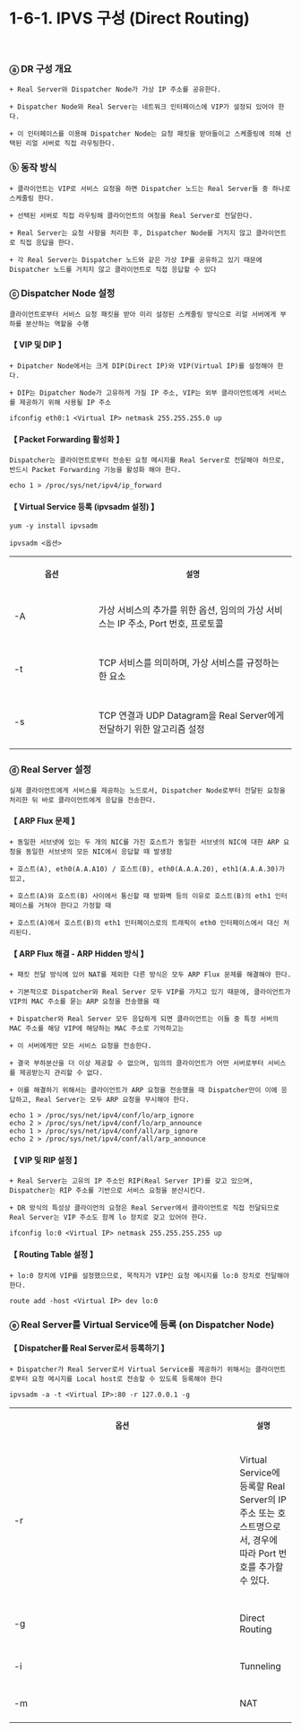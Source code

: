 # 1-6-1. IPVS 구성 (Direct Routing)
<br>

### ⓐ DR 구성 개요

```
+ Real Server와 Dispatcher Node가 가상 IP 주소를 공유한다.

+ Dispatcher Node와 Real Server는 네트워크 인터페이스에 VIP가 설정되 있어야 한다.

+ 이 인터페이스를 이용해 Dispatcher Node는 요청 패킷을 받아들이고 스케줄링에 의해 선택된 리얼 서버로 직접 라우팅한다.
```

### ⓑ 동작 방식

```
+ 클라이언트는 VIP로 서비스 요청을 하면 Dispatcher 노드는 Real Server들 중 하나로 스케줄링 한다.

+ 선택된 서버로 직접 라우팅해 클라이언트의 여청을 Real Server로 전달한다.

+ Real Server는 요청 사항을 처리한 후, Dispatcher Node를 거치지 않고 클라이언트로 직접 응답을 한다.

+ 각 Real Server는 Dispatcher 노드와 같은 가상 IP를 공유하고 있기 때문에 Dispatcher 노드를 거치지 않고 클라이언트로 직접 응답할 수 있다
```

### ⓒ Dispatcher Node 설정

```
클라이언트로부터 서비스 요청 패킷을 받아 미리 설정된 스케줄링 방식으로 리얼 서버에게 부하를 분산하는 역할을 수행
```

#### 【 VIP 및 DIP 】
```
+ Dipatcher Node에서는 크게 DIP(Direct IP)와 VIP(Virtual IP)를 설정해야 한다.

+ DIP는 Dipatcher Node가 고유하게 가질 IP 주소, VIP는 외부 클라이언트에게 서비스를 제공하기 위해 사용될 IP 주소
```
```
ifconfig eth0:1 <Virtual IP> netmask 255.255.255.0 up
```

#### 【 Packet Forwarding 활성화 】
```
Dispatcher는 클라이언트로부터 전송된 요청 메시지를 Real Server로 전달해야 하므로, 반드시 Packet Forwarding 기능을 활성화 해야 한다.
```
```
echo 1 > /proc/sys/net/ipv4/ip_forward
```

#### 【 Virtual Service 등록 (ipvsadm 설정) 】
```
yum -y install ipvsadm
```
```
ipvsadm <옵션>
```
<table>
<tr>
<th align="center">
<img width="441" height="1">
<p> 
<small>
옵션
</small>
</p>
</th>
<th align="center">
<img width="441" height="1">
<p> 
<small>
설명
</small>
</p>
</th>
</tr>
<tr>
<td>
<!-- REMOVE THE BACKSLASHES -->
-A
</td>
<td>
<!-- REMOVE THE BACKSLASHES -->
<br>
가상 서비스의 추가를 위한 옵션, 임의의 가상 서비스는 IP 주소, Port 번호, 프로토콜
<br>
<br>
</td>
</tr>
<tr>
<td>
<!-- REMOVE THE BACKSLASHES -->
-t 
</td>
<td width="70%">
<!-- REMOVE THE BACKSLASHES -->
<br>
TCP 서비스를 의미하며, 가상 서비스를 규정하는 한 요소
<br>
<br>
</td>
</tr>
<tr>
<td>
<!-- REMOVE THE BACKSLASHES -->
-s
</td>
<td>
<!-- REMOVE THE BACKSLASHES -->
<br>
TCP 연결과 UDP Datagram을 Real Server에게 전달하기 위한 알고리즘 설정
<br>
<br>
</td>
</tr>
</table>

### ⓓ Real Server 설정

```
실제 클라이언트에게 서비스를 제공하는 노드로서, Dispatcher Node로부터 전달된 요청을 처리한 뒤 바로 클라이언트에게 응답을 전송한다.
```

#### 【 ARP Flux 문제 】
```
+ 동일한 서브넷에 있는 두 개의 NIC를 가진 호스트가 동일한 서브넷의 NIC에 대한 ARP 요청을 동일한 서브넷의 모든 NIC에서 응답할 때 발생함

+ 호스트(A), eth0(A.A.A10) / 호스트(B), eth0(A.A.A.20), eth1(A.A.A.30)가 있고, 

+ 호스트(A)와 호스트(B) 사이에서 통신할 때 방화벽 등의 이유로 호스트(B)의 eth1 인터페이스를 거쳐야 한다고 가정할 때

+ 호스트(A)에서 호스트(B)의 eth1 인터페이스로의 트래픽이 eth0 인터페이스에서 대신 처리된다.
```

#### 【 ARP Flux 해결 - ARP Hidden 방식 】
```
+ 패킷 전달 방식에 있어 NAT를 제외한 다른 방식은 모두 ARP Flux 문제를 해결해야 한다.

+ 기본적으로 Dispatcher와 Real Server 모두 VIP를 가지고 있기 때문에, 클라이언트가 VIP의 MAC 주소를 묻는 ARP 요청을 전송했을 때 

+ Dispatcher와 Real Server 모두 응답하게 되면 클라이언트는 이들 중 특정 서버의 MAC 주소를 해당 VIP에 해당하는 MAC 주소로 기억하고는 

+ 이 서버에게만 모든 서비스 요청을 전송한다.

+ 결국 부하분산을 더 이상 제공할 수 없으며, 임의의 클라이언트가 어떤 서버로부터 서비스를 제공받는지 관리할 수 없다.

+ 이를 해결하기 위해서는 클라이언트가 ARP 요청을 전송했을 때 Dispatcher만이 이에 응답하고, Real Server는 모두 ARP 요청을 무시해야 한다.
```
```
echo 1 > /proc/sys/net/ipv4/conf/lo/arp_ignore
echo 2 > /proc/sys/net/ipv4/conf/lo/arp_announce
echo 1 > /proc/sys/net/ipv4/conf/all/arp_ignore
echo 2 > /proc/sys/net/ipv4/conf/all/arp_announce
```

#### 【 VIP 및 RIP 설정 】
```
+ Real Server는 고유의 IP 주소인 RIP(Real Server IP)를 갖고 있으며, Dispatcher는 RIP 주소를 기반으로 서비스 요청을 분산시킨다.

+ DR 방식의 특성상 클라이언의 요청은 Real Server에서 클라이언트로 직접 전달되므로 Real Server는 VIP 주소도 함께 lo 장치로 갖고 있어야 한다.
```
```
ifconfig lo:0 <Virtual IP> netmask 255.255.255.255 up
```

#### 【 Routing Table 설정 】
```
+ lo:0 장치에 VIP를 설정했으므로, 목적지가 VIP인 요청 메시지를 lo:0 장치로 전달해야 한다.
```
```
route add -host <Virtual IP> dev lo:0
```

### ⓔ Real Server를 Virtual Service에 등록 (on Dispatcher Node)

#### 【 Dispatcher를 Real Server로서 등록하기 】
```
+ Dispatcher가 Real Server로서 Virtual Service를 제공하기 위해서는 클라이언트로부터 요청 메시지를 Local host로 전송할 수 있도록 등록해야 한다
```
```
ipvsadm -a -t <Virtual IP>:80 -r 127.0.0.1 -g
```
<table>
<tr>
<th align="center">
<img width="441" height="1">
<p> 
<small>
옵션
</small>
</p>
</th>
<th align="center">
<img width="441" height="1">
<p> 
<small>
설명
</small>
</p>
</th>
</tr>
<tr>
<td width="80%">
<!-- REMOVE THE BACKSLASHES -->
-r 
</td>
<td>
<!-- REMOVE THE BACKSLASHES -->
<br>
Virtual Service에 등록할 Real Server의 IP주소 또는 호스트명으로서, 경우에 따라 Port 번호를 추가할 수 있다.
<br>
<br>
</td>
</tr>
<tr>
<td>
<!-- REMOVE THE BACKSLASHES -->
-g 
</td>
<td>
<!-- REMOVE THE BACKSLASHES -->
<br>
Direct Routing
<br>
<br>
</td>
</tr>
<tr>
<td>
<!-- REMOVE THE BACKSLASHES -->
-i 
</td>
<td>
<!-- REMOVE THE BACKSLASHES -->
<br>
 Tunneling
<br>
<br>
</td>
</tr>
<tr>
<td>
<!-- REMOVE THE BACKSLASHES -->
-m
</td>
<td>
<!-- REMOVE THE BACKSLASHES -->
<br>
NAT
<br>
<br>
</td>
</tr>
</table>